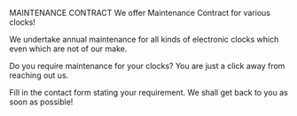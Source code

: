 MAINTENANCE CONTRACT
We offer Maintenance Contract for various clocks!

We undertake annual maintenance for all kinds of electronic clocks which even which are not of our make.

Do you require maintenance for your clocks? You are just a click away from reaching out us. 

Fill in the contact form stating your requirement. 
We shall get back to you as soon as possible!
